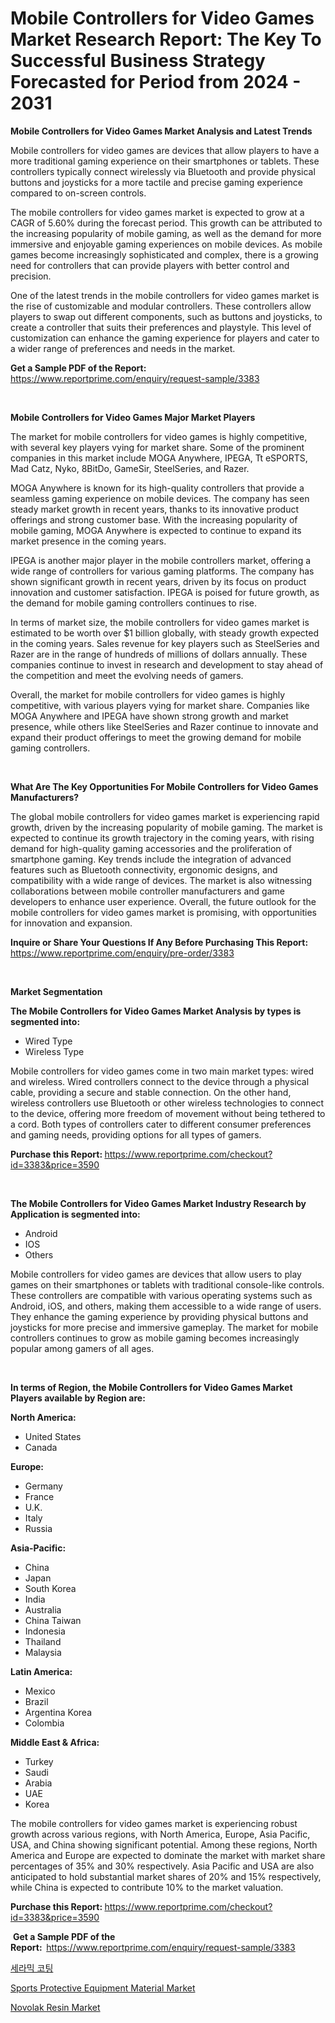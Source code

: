 <p><h1>Mobile Controllers for Video Games Market Research Report: The Key To Successful Business Strategy Forecasted for Period from 2024 - 2031</h1></p><p><strong>Mobile Controllers for Video Games Market Analysis and Latest Trends</strong></p>
<p><p>Mobile controllers for video games are devices that allow players to have a more traditional gaming experience on their smartphones or tablets. These controllers typically connect wirelessly via Bluetooth and provide physical buttons and joysticks for a more tactile and precise gaming experience compared to on-screen controls.</p><p>The mobile controllers for video games market is expected to grow at a CAGR of 5.60% during the forecast period. This growth can be attributed to the increasing popularity of mobile gaming, as well as the demand for more immersive and enjoyable gaming experiences on mobile devices. As mobile games become increasingly sophisticated and complex, there is a growing need for controllers that can provide players with better control and precision.</p><p>One of the latest trends in the mobile controllers for video games market is the rise of customizable and modular controllers. These controllers allow players to swap out different components, such as buttons and joysticks, to create a controller that suits their preferences and playstyle. This level of customization can enhance the gaming experience for players and cater to a wider range of preferences and needs in the market.</p></p>
<p><strong>Get a Sample PDF of the Report:&nbsp;</strong> <a href="https://www.reportprime.com/enquiry/request-sample/3383">https://www.reportprime.com/enquiry/request-sample/3383</a></p>
<p>&nbsp;</p>
<p><strong>Mobile Controllers for Video Games Major Market Players</strong></p>
<p><p>The market for mobile controllers for video games is highly competitive, with several key players vying for market share. Some of the prominent companies in this market include MOGA Anywhere, IPEGA, Tt eSPORTS, Mad Catz, Nyko, 8BitDo, GameSir, SteelSeries, and Razer.</p><p>MOGA Anywhere is known for its high-quality controllers that provide a seamless gaming experience on mobile devices. The company has seen steady market growth in recent years, thanks to its innovative product offerings and strong customer base. With the increasing popularity of mobile gaming, MOGA Anywhere is expected to continue to expand its market presence in the coming years.</p><p>IPEGA is another major player in the mobile controllers market, offering a wide range of controllers for various gaming platforms. The company has shown significant growth in recent years, driven by its focus on product innovation and customer satisfaction. IPEGA is poised for future growth, as the demand for mobile gaming controllers continues to rise.</p><p>In terms of market size, the mobile controllers for video games market is estimated to be worth over $1 billion globally, with steady growth expected in the coming years. Sales revenue for key players such as SteelSeries and Razer are in the range of hundreds of millions of dollars annually. These companies continue to invest in research and development to stay ahead of the competition and meet the evolving needs of gamers.</p><p>Overall, the market for mobile controllers for video games is highly competitive, with various players vying for market share. Companies like MOGA Anywhere and IPEGA have shown strong growth and market presence, while others like SteelSeries and Razer continue to innovate and expand their product offerings to meet the growing demand for mobile gaming controllers.</p></p>
<p>&nbsp;</p>
<p><strong>What Are The Key Opportunities For Mobile Controllers for Video Games Manufacturers?</strong></p>
<p><p>The global mobile controllers for video games market is experiencing rapid growth, driven by the increasing popularity of mobile gaming. The market is expected to continue its growth trajectory in the coming years, with rising demand for high-quality gaming accessories and the proliferation of smartphone gaming. Key trends include the integration of advanced features such as Bluetooth connectivity, ergonomic designs, and compatibility with a wide range of devices. The market is also witnessing collaborations between mobile controller manufacturers and game developers to enhance user experience. Overall, the future outlook for the mobile controllers for video games market is promising, with opportunities for innovation and expansion.</p></p>
<p><strong>Inquire or Share Your Questions If Any Before Purchasing This Report:</strong> <a href="https://www.reportprime.com/enquiry/pre-order/3383">https://www.reportprime.com/enquiry/pre-order/3383</a></p>
<p>&nbsp;</p>
<p><strong>Market Segmentation</strong></p>
<p><strong>The Mobile Controllers for Video Games Market Analysis by types is segmented into:</strong></p>
<p><ul><li>Wired Type</li><li>Wireless Type</li></ul></p>
<p><p>Mobile controllers for video games come in two main market types: wired and wireless. Wired controllers connect to the device through a physical cable, providing a secure and stable connection. On the other hand, wireless controllers use Bluetooth or other wireless technologies to connect to the device, offering more freedom of movement without being tethered to a cord. Both types of controllers cater to different consumer preferences and gaming needs, providing options for all types of gamers.</p></p>
<p><strong>Purchase this Report:&nbsp;</strong><a href="https://www.reportprime.com/checkout?id=3383&price=3590">https://www.reportprime.com/checkout?id=3383&price=3590</a></p>
<p>&nbsp;</p>
<p><strong>The Mobile Controllers for Video Games Market Industry Research by Application is segmented into:</strong></p>
<p><ul><li>Android</li><li>IOS</li><li>Others</li></ul></p>
<p><p>Mobile controllers for video games are devices that allow users to play games on their smartphones or tablets with traditional console-like controls. These controllers are compatible with various operating systems such as Android, iOS, and others, making them accessible to a wide range of users. They enhance the gaming experience by providing physical buttons and joysticks for more precise and immersive gameplay. The market for mobile controllers continues to grow as mobile gaming becomes increasingly popular among gamers of all ages.</p></p>
<p>&nbsp;</p>
<p><strong>In terms of Region, the Mobile Controllers for Video Games Market Players available by Region are:</strong></p>
<p>
    <p> <strong> North America: </strong>
        <ul>
            <li>United States</li>
            <li>Canada</li>
        </ul>
        </p> 
    <p> <strong> Europe: </strong>
        <ul>
            <li>Germany</li>
            <li>France</li>
            <li>U.K.</li>
            <li>Italy</li>
            <li>Russia</li>
        </ul>
        </p> 
    <p> <strong> Asia-Pacific: </strong>
        <ul>
            <li>China</li>
            <li>Japan</li>
            <li>South Korea</li>
            <li>India</li>
            <li>Australia</li>
            <li>China Taiwan</li>
            <li>Indonesia</li>
            <li>Thailand</li>
            <li>Malaysia</li>
        </ul>
        </p> 
    <p> <strong> Latin America: </strong>
        <ul>
            <li>Mexico</li>
            <li>Brazil</li>
            <li>Argentina Korea</li>
            <li>Colombia</li>
        </ul>
        </p> 
    <p> <strong> Middle East & Africa: </strong>
        <ul>
            <li>Turkey</li>
            <li>Saudi</li>
            <li>Arabia</li>
            <li>UAE</li>
            <li>Korea</li>
        </ul>
    </p>
    </p>
<p><p>The mobile controllers for video games market is experiencing robust growth across various regions, with North America, Europe, Asia Pacific, USA, and China showing significant potential. Among these regions, North America and Europe are expected to dominate the market with market share percentages of 35% and 30% respectively. Asia Pacific and USA are also anticipated to hold substantial market shares of 20% and 15% respectively, while China is expected to contribute 10% to the market valuation.</p></p>
<p><strong>Purchase this Report: </strong><a href="https://www.reportprime.com/checkout?id=3383&price=3590">https://www.reportprime.com/checkout?id=3383&price=3590</a></p>
<p>&nbsp;<strong>Get a Sample PDF of the Report:&nbsp;&nbsp;</strong><a href="https://www.reportprime.com/enquiry/request-sample/3383">https://www.reportprime.com/enquiry/request-sample/3383</a></p>
<p><strong></strong></p>
<p><p><a href="https://github.com/oajzkywllm460/Market-Research-Report-List-1/blob/main/887630412911.md">세라믹 코팅</a></p><p><a href="https://gamy-alyssum-396.notion.site/Sports-Protective-Equipment-Material-Market-Research-Report-Forecasted-for-Period-from-2024-2031--aff414952a864f6c938c84c23ffb71be">Sports Protective Equipment Material Market</a></p><p><a href="https://boundless-drawbridge-702.notion.site/Novolak-Resin-Market-Offers-Provide-Insightful-Data-for-the-Time-Period-from-2024-to-2031-and-also-P-383beeb4de3240b4a8382e5946efda81">Novolak Resin Market</a></p></p>